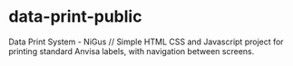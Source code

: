 # data-print-public
Data Print System - NiGus // Simple HTML CSS and Javascript project for printing standard Anvisa labels, with navigation between screens.
